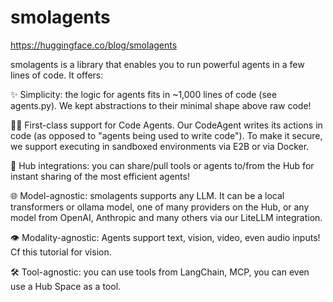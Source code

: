 # smolagents

https://huggingface.co/blog/smolagents


smolagents is a library that enables you to run powerful agents in a few lines of code. It offers:

✨ Simplicity: the logic for agents fits in ~1,000 lines of code (see agents.py). We kept abstractions to their minimal shape above raw code!

🧑‍💻 First-class support for Code Agents. Our CodeAgent writes its actions in code (as opposed to "agents being used to write code"). To make it secure, we support executing in sandboxed environments via E2B or via Docker.

🤗 Hub integrations: you can share/pull tools or agents to/from the Hub for instant sharing of the most efficient agents!

🌐 Model-agnostic: smolagents supports any LLM. It can be a local transformers or ollama model, one of many providers on the Hub, or any model from OpenAI, Anthropic and many others via our LiteLLM integration.

👁️ Modality-agnostic: Agents support text, vision, video, even audio inputs! Cf this tutorial for vision.

🛠️ Tool-agnostic: you can use tools from LangChain, MCP, you can even use a Hub Space as a tool.





